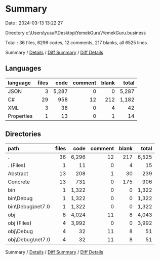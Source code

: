 # Summary

Date : 2024-03-13 13:22:27

Directory c:\\Users\\yusuf\\Desktop\\YemekGuru\\YemekGuru.business

Total : 36 files,  6296 codes, 12 comments, 217 blanks, all 6525 lines

Summary / [Details](details.md) / [Diff Summary](diff.md) / [Diff Details](diff-details.md)

## Languages
| language | files | code | comment | blank | total |
| :--- | ---: | ---: | ---: | ---: | ---: |
| JSON | 3 | 5,287 | 0 | 0 | 5,287 |
| C# | 29 | 958 | 12 | 212 | 1,182 |
| XML | 3 | 38 | 0 | 4 | 42 |
| Properties | 1 | 13 | 0 | 1 | 14 |

## Directories
| path | files | code | comment | blank | total |
| :--- | ---: | ---: | ---: | ---: | ---: |
| . | 36 | 6,296 | 12 | 217 | 6,525 |
| . (Files) | 1 | 11 | 0 | 4 | 15 |
| Abstract | 13 | 208 | 1 | 30 | 239 |
| Concrete | 13 | 731 | 0 | 175 | 906 |
| bin | 1 | 1,322 | 0 | 0 | 1,322 |
| bin\\Debug | 1 | 1,322 | 0 | 0 | 1,322 |
| bin\\Debug\\net7.0 | 1 | 1,322 | 0 | 0 | 1,322 |
| obj | 8 | 4,024 | 11 | 8 | 4,043 |
| obj (Files) | 4 | 3,992 | 0 | 0 | 3,992 |
| obj\\Debug | 4 | 32 | 11 | 8 | 51 |
| obj\\Debug\\net7.0 | 4 | 32 | 11 | 8 | 51 |

Summary / [Details](details.md) / [Diff Summary](diff.md) / [Diff Details](diff-details.md)